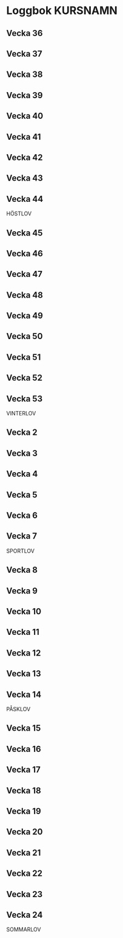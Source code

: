 # Loggbok KURSNAMN

## Vecka 36

## Vecka 37

## Vecka 38

## Vecka 39

## Vecka 40

## Vecka 41

## Vecka 42

## Vecka 43

## Vecka 44

HÖSTLOV

## Vecka 45

## Vecka 46

## Vecka 47

## Vecka 48

## Vecka 49

## Vecka 50

## Vecka 51

## Vecka 52

## Vecka 53

VINTERLOV

## Vecka 2

## Vecka 3

## Vecka 4

## Vecka 5

## Vecka 6

## Vecka 7

SPORTLOV

## Vecka 8

## Vecka 9

## Vecka 10

## Vecka 11

## Vecka 12

## Vecka 13

## Vecka 14

PÅSKLOV

## Vecka 15

## Vecka 16

## Vecka 17

## Vecka 18

## Vecka 19

## Vecka 20

## Vecka 21

## Vecka 22

## Vecka 23

## Vecka 24

SOMMARLOV

